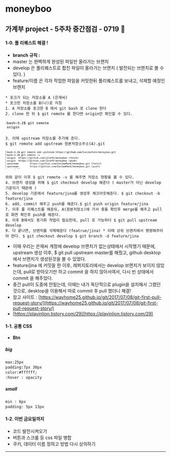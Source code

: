 # moneyboo

## 가계부 project - 5주차 중간점검  - 0719 🎈

#### 1-0. 풀 리퀘스트 해결 ! 
- **branch 규칙 :**
-   master 는 완벽하게 완성된 파일만 올라가는 브랜치
-  develop 은 풀리퀘스트로 합친 파일이 올라가는 브랜치 ( 발전되는 브랜치로 볼 수 있다. )
-  feature/이름 은 각자 작업한 파일을 커밋한뒤 풀리퀘스트를 보내고, 삭제할 예정인 브랜치

<pre><code>* 포크가 되는 저장소를 A (은재씨)
* 포크한 저장소를 B(나)로 지칭 
1. A 저장소를 포크한 B 에서 git bash 로 clone 한다
2. clone 한 뒤 $ git remote 를 한다면 origin만 확인할 수 있다. </code></pre>

<img src="https://github.com/jina95/TIL/blob/master/images/Daily/202007/git%20remote%20origin.png" width="30%">

<pre><code>3. 이때 upstream 저장소를 추가해 준다.
$ git remote add upstream 원본저장소주소(A).git </code></pre>

<img src="https://github.com/jina95/TIL/blob/master/images/Daily/202007/remote%20origin%20upstream.png" width="70%">

<pre><code>위와 같이 이후 $ git remote -v 를 해주면 저장소 현황을 볼 수 있다. 
4. 브랜치 생성을 위해 $ git checkout develop 해준다 ( master가 아닌 develop 기준이기 때문에 )
5. develop 기준에서 feature/jina를 생성후 체크아웃해준다. $ git checkout -b feature/jina
6. add, commit 해주고 push를 해준다.$ git push origin feature/jina
7. 이후 풀 리퀘스트를 해준뒤, A(원본저장소)에 가서 충돌 확인후 merge를 해주고 pull 로 화면 확인후 push를 해준다. 
8. 이후 B에서도 동기화 작업이 필요한데, pull 로 가능하다 $ git pull upstream develop 
9. 다 끝나면, 브랜치를 삭제해준다 (featrue/jina) * 이때 상위 브랜치에서 명령해주어야 한다. $ git checkout develop $ git branch -d feature/jina </code></pre>

- 이때 우리는 은재씨 계정에 develop 브랜치가 없는상태에서 시작했기 때문에, upstream 생성 이후, $ git pull upstream master를 해줬고, github desktop 에서 브랜치가 생성된것을 볼 수  있었다. 
- feature/jina 에 커밋을 한 이후, 레퍼지토리에서는 develop 브랜치가 보이지 않았는데, pull로 받아오기만 하고 commit 을 하지 않아서여서, 다시 빈 상태에서 commit 을 해주었다.
- 중간 pull이 도중에 안됬는데, 이때는 내가 독단적으로 plugin을 설치해서 그랬던 것으로, desktop을 이용해서 따로 commit 후 pull 했더니 해결!
- 참고 사이트 : [https://wayhome25.github.io/git/2017/07/08/git-first-pull-request-story/](https://wayhome25.github.io/git/2017/07/08/git-first-pull-request-story/)
- [https://playinlion.tistory.com/29](https://playinlion.tistory.com/29)
#### 1-1. 공통 CSS 

- **Btn**

##### big
<pre><code>max:25px
padding:7px 30px
color:#ffffff;
:hover : opacity </code></pre>

##### small
<pre><code>min : 6px
padding: 5px 13px </pre></code>


#### 1-2. 이번 금요일까지
- 코드 발전시켜오기
- 버튼과 스크롤 등 css 파일 병합
- 쿠키, 데이터 이름 정하고 방법 다시 상의하기

<hr/>